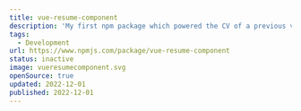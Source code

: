 ```yaml
---
title: vue-resume-component
description: 'My first npm package which powered the CV of a previous version of this page.'
tags:
  - Development
url: https://www.npmjs.com/package/vue-resume-component
status: inactive
image: vueresumecomponent.svg
openSource: true
updated: 2022-12-01
published: 2022-12-01
---
```


